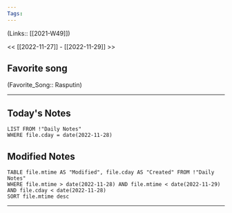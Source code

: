 ```yaml
---
Tags:
---
```

(Links:: [[2021-W49]])

<< [[2022-11-27]] - [[2022-11-29]] >>
## Favorite song
(Favorite_Song:: Rasputin)
___
## Today's Notes
```dataview
LIST FROM !"Daily Notes"
WHERE file.cday = date(2022-11-28)
```
## Modified Notes
```dataview
TABLE file.mtime AS "Modified", file.cday AS "Created" FROM !"Daily Notes" 
WHERE file.mtime > date(2022-11-28) AND file.mtime < date(2022-11-29) AND file.cday < date(2022-11-28)
SORT file.mtime desc
```
___
